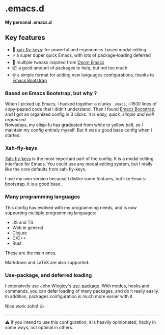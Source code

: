 # .emacs.d
**My personal .emacs.d**


## Key features
- :100: [xah-fly-keys](https://github.com/xahlee/xah-fly-keys): for powerful and ergonomics-based modal editing
- :zap: a super duper quick Emacs, with lots of package-loading deferred
- :jack_o_lantern: multiple tweaks inspired from [Doom Emacs](https://github.com/hlissner/doom-emacs)
- :package: a good amount of packages to help, but not too much
- :globe_with_meridians: a simple format for adding new languages configurations, thanks to [Emacs Bootstrap](https://github.com/editor-bootstrap/emacs-bootstrap/)


### Based on Emacs Bootstrap, but why ?
When I picked up Emacs, I hacked together a clunky `.emacs`, ~1500 lines of copy-pasted code that I didn't understand.
Then I found [Emacs Bootstrap](https://github.com/editor-bootstrap/emacs-bootstrap/), and I got an organized config in 3 clicks.
It is *easy, quick, simple and well organized*.
<br/>
Nowadays, my elisp-fu has graduated from white to yellow belt, so I maintain my config entirely myself.
But It was a good base config when I started.


### Xah-fly-keys
[Xah-fly-keys](https://github.com/xahlee/xah-fly-keys) is the most important part of the config.
It is a modal editing interface for Emacs.
You could use any modal editing system, but I really like the core defaults from xah-fly-keys.

I use my own version because I dislike some features, but like Emacs-bootstrap, it is a good base.


### Many programming languages
This config has evolved with my programming needs, and is now supporting multiple programming languages:
- JS and TS
- Web in general
- Clojure
- C/C++
- Rust

These are the main ones.


Markdown and LaTeX are also supported.


### Use-package, and deferred loading
I extensively use John Wiegley's [use-package](https://github.com/jwiegley/use-package).
With modes, hooks and commands, you can defer loading of many packages, and do it really easily.
In addition, packages configuration is much more easier with it.

Nice work John! :+1:



---

:warning: If you intend to use this configuration, it is heavily opinionated, hacky in some ways, not optimal in others.
